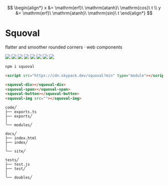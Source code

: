 $$
\begin{align*}
  x &= \mathrm{erf}\ \mathrm{atanh}\ \mathrm{cos}\ t \\
  y &= \mathrm{erf}\ \mathrm{atanh}\ \mathrm{sin}\ t
\end{align*}
$$

# Squoval

flatter and smoother rounded corners · web components

[![](https://img.shields.io/npm/v/squoval?style=for-the-badge&logo=npm&color=CB3837&labelColor=000&label)](./package.json)
[![](https://img.shields.io/badge/-html-e44d26?logo=html5&style=for-the-badge&labelColor=000)](./code/modules/squoval-element/squoval-element.html)
[![](https://img.shields.io/badge/-CC%20BY--ND%204.0-f8722a?logo=creativecommons&style=for-the-badge&labelColor=000)](https://domrally.github.io/squoval)
[![](https://img.shields.io/badge/-prettier-f8bc45?style=for-the-badge&logo=prettier&labelColor=000)](./.prettierrc.js)
[![](https://img.shields.io/npm/l/squoval?style=for-the-badge&color=3DA639&logo=opensourceinitiative&labelColor=000&label)](./LICENSE)
[![](https://img.shields.io/badge/-ts-3178c6?logo=typescript&style=for-the-badge&labelColor=000)](./tsconfig.json)
[![](https://img.shields.io/badge/-css-264de4?logo=css3&style=for-the-badge&logoColor=264de4&labelColor=000)](./code/modules/squoval-element/squoval-element.css)
[![](https://img.shields.io/badge/-eslint-4B32C3?logo=eslint&style=for-the-badge&logoColor=4B32C3&labelColor=000)](./.eslintrc.json)

```sh
npm i squoval
```

```html
<script src="https://cdn.skypack.dev/squoval?min" type="module"></script>
```

```html
<squoval-div></squoval-div>
<squoval-span></squoval-span>
<squoval-button></squoval-button>
<squoval-img src=""></squoval-img>
```

```
code╱
├── exports.ts
├── exports╱
│
╰── modules╱

docs╱
├── index.html
├── index╱
│
╰── site╱

tests╱
├── test.js
├── test╱
│
╰── doubles╱
```
